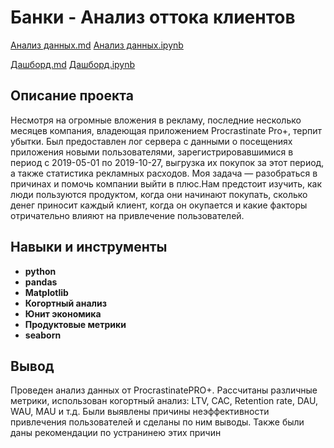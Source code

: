 # Банки - Анализ оттока клиентов

[Анализ данных.md](https://github.com/EgorTeresh/Portfolio/blob/main/Банки%20-%20Анализ%20оттока%20клиентов/Банки-Анализ%20оттока%20клиентов.md)    [Анализ данных.ipynb](https://github.com/EgorTeresh/Portfolio/blob/main/Банки%20-%20Анализ%20оттока%20клиентов/Банки-Анализ%20оттока%20клиентов.ipynb)

[Дашборд.md](https://github.com/EgorTeresh/Portfolio/blob/main/Банки%20-%20Анализ%20оттока%20клиентов/Банки%20-%20Дашборд.md)    [Дашборд.ipynb](https://github.com/EgorTeresh/Portfolio/blob/main/Банки%20-%20Анализ%20оттока%20клиентов/Банки%20-%20Дашборд.ipynb)


## Описание проекта

Несмотря на огромные вложения в рекламу, последние несколько месяцев компания, владеющая приложением Procrastinate Pro+, терпит убытки. Был предоставлен лог сервера с данными о посещениях приложения новыми пользователями, зарегистрировавшимися в период с 2019-05-01 по 2019-10-27, выгрузка их покупок за этот период, а также статистика рекламных расходов.  Моя задача — разобраться в причинах и помочь компании выйти в плюс.Нам предстоит изучить, как люди пользуются продуктом, когда они начинают покупать, сколько денег приносит каждый клиент, когда он окупается и какие факторы отричательно влияют на привлечение пользователей.

## Навыки и инструменты

- **python**
- **pandas**
- **Matplotlib**
- **Когортный анализ**
- **Юнит экономика**
- **Продуктовые метрики**
- **seaborn**

## Вывод


Проведен анализ данных от ProcrastinatePRO+.
Рассчитаны различные метрики, использован когортный анализ: LTV, CAC, Retention rate, DAU, WAU, MAU и т.д. Были выявлены причины неэффективности привлечения пользователей и сделаны по ним выводы. Также были даны рекомендации по устранинею этих причин


